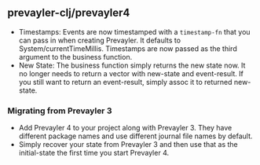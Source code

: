 ## prevayler-clj/prevayler4

- Timestamps: Events are now timestamped with a `timestamp-fn` that you can pass in when creating Prevayler. It defaults to System/currentTimeMillis. Timestamps are now passed as the third argument to the business function.
- New State: The business function simply returns the new state now. It no longer needs to return a vector with new-state and event-result. If you still want to return an event-result, simply assoc it to returned new-state.

### Migrating from Prevayler 3
- Add Prevayler 4 to your project along with Prevayler 3. They have different package names and use different journal file names by default.
- Simply recover your state from Prevayler 3 and then use that as the initial-state the first time you start Prevayler 4.
